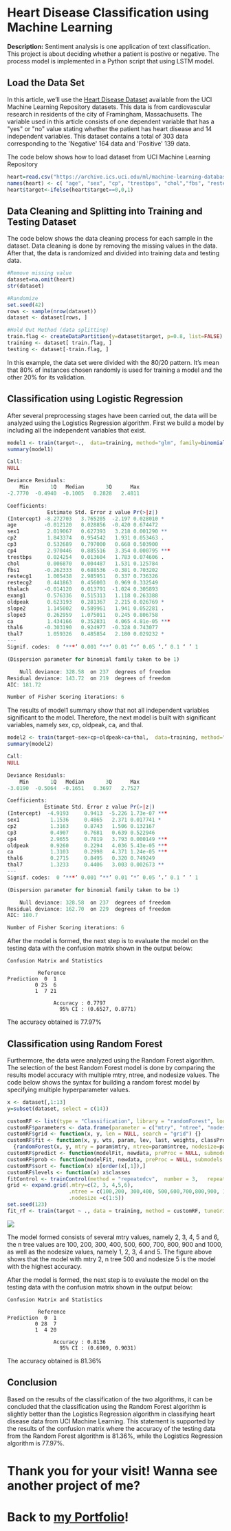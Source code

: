 # Heart Disease Classification using Machine Learning

**Description:** 
Sentiment analysis is one application of text classification. This project is about deciding whether a patient is postive or negative. The process model is implemented in a Python script that using LSTM model.


## Load the Data Set

In this article, we’ll use the [Heart Disease Dataset](https://archive.ics.uci.edu/ml/datasets/heart+disease) available from the UCI Machine Learning Repository datasets. This data is from cardiovascular research in residents of the city of Framingham, Massachusetts. The variable used in this article consists of one dependent variable that has a "yes" or "no" value stating whether the patient has heart disease and 14 independent variables. This dataset contains a total of 303 data corresponding to the 'Negative' 164 data and 'Positive' 139 data.

The code below shows how to load dataset from UCI Machine Learning Repository

```R
heart=read.csv("https://archive.ics.uci.edu/ml/machine-learning-databases/heart-disease/processed.cleveland.data",header=FALSE,sep=",",na.strings = '?')
names(heart) <- c( "age", "sex", "cp", "trestbps", "chol","fbs", "restecg","thalach","exang", "oldpeak","slope", "ca", "thal", "target")
heart$target<-ifelse(heart$target==0,0,1)
```


## Data Cleaning and Splitting into Training and Testing Dataset

The code below shows the data cleaning process for each sample in the dataset. Data cleaning is done by removing the missing values in the data. After that, the data is randomized and divided into training data and testing data.

```R
#Remove missing value
dataset=na.omit(heart)
str(dataset)

#Randomize
set.seed(42)
rows <- sample(nrow(dataset))
dataset <- dataset[rows, ]

#Hold Out Method (data splitting)
train.flag <- createDataPartition(y=dataset$target, p=0.8, list=FALSE)
training <- dataset[ train.flag, ]
testing <- dataset[-train.flag, ]
```

In this example, the data set were divided with the 80/20 pattern. It’s mean that 80% of instances chosen randomly is used for training a model and the other 20% for its validation.

## Classification using Logistic Regression

After several preprocessing stages have been carried out, the data will be analyzed using the Logistics Regression algorithm. First we build a model by including all the independent variables that exist.

```r
model1 <- train(target~.,  data=training, method="glm", family=binomial(link="logit"))
summary(model1)

Call:
NULL

Deviance Residuals: 
    Min       1Q   Median       3Q      Max  
-2.7770  -0.4940  -0.1005   0.2828   2.4811  

Coefficients:
             Estimate Std. Error z value Pr(>|z|)    
(Intercept) -8.272703   3.765205  -2.197 0.028010 *  
age         -0.012120   0.028856  -0.420 0.674472    
sex1         2.019067   0.627393   3.218 0.001290 ** 
cp2          1.843374   0.954542   1.931 0.053463 .  
cp3          0.532689   0.797000   0.668 0.503900    
cp4          2.970446   0.885516   3.354 0.000795 ***
trestbps     0.024254   0.013604   1.783 0.074606 .  
chol         0.006870   0.004487   1.531 0.125784    
fbs1        -0.262333   0.688536  -0.381 0.703202    
restecg1     1.005438   2.985951   0.337 0.736326    
restecg2     0.441863   0.456003   0.969 0.332549    
thalach     -0.014120   0.013791  -1.024 0.305893    
exang1       0.576336   0.515313   1.118 0.263388    
oldpeak      0.623193   0.281367   2.215 0.026769 *  
slope2       1.145002   0.589961   1.941 0.052281 .  
slope3       0.262959   1.075011   0.245 0.806758    
ca           1.434166   0.352831   4.065 4.81e-05 ***
thal6       -0.303190   0.924977  -0.328 0.743077    
thal7        1.059326   0.485854   2.180 0.029232 *  
---
Signif. codes:  0 ‘***’ 0.001 ‘**’ 0.01 ‘*’ 0.05 ‘.’ 0.1 ‘ ’ 1

(Dispersion parameter for binomial family taken to be 1)

    Null deviance: 328.58  on 237  degrees of freedom
Residual deviance: 143.72  on 219  degrees of freedom
AIC: 181.72

Number of Fisher Scoring iterations: 6
```

The results of model1 summary show that not all independent variables significant to the model. Therefore, the next model is built with significant variables, namely sex, cp, oldpeak, ca, and thal.

```r
model2 <- train(target~sex+cp+oldpeak+ca+thal,  data=training, method="glm",family=binomial(link="logit"))
summary(model2)

Call:
NULL

Deviance Residuals: 
    Min       1Q   Median       3Q      Max  
-3.0190  -0.5064  -0.1651   0.3697   2.7527  

Coefficients:
            Estimate Std. Error z value Pr(>|z|)    
(Intercept)  -4.9193     0.9413  -5.226 1.73e-07 ***
sex1          1.1536     0.4865   2.371 0.017741 *  
cp2           1.3163     0.8743   1.506 0.132167    
cp3           0.4907     0.7681   0.639 0.522946    
cp4           2.9655     0.7819   3.793 0.000149 ***
oldpeak       0.9260     0.2294   4.036 5.43e-05 ***
ca            1.3103     0.2998   4.371 1.24e-05 ***
thal6         0.2715     0.8495   0.320 0.749249    
thal7         1.3233     0.4406   3.003 0.002673 ** 
---
Signif. codes:  0 ‘***’ 0.001 ‘**’ 0.01 ‘*’ 0.05 ‘.’ 0.1 ‘ ’ 1

(Dispersion parameter for binomial family taken to be 1)

    Null deviance: 328.58  on 237  degrees of freedom
Residual deviance: 162.70  on 229  degrees of freedom
AIC: 180.7

Number of Fisher Scoring iterations: 6
```

After the model is formed, the next step is to evaluate the model on the testing data with the confusion matrix shown in the output below:

```
Confusion Matrix and Statistics

          Reference
Prediction  0  1
         0 25  6
         1  7 21
                                          
               Accuracy : 0.7797          
                 95% CI : (0.6527, 0.8771)
```

The accuracy obtained is 77.97%


## Classification using Random Forest

Furthermore, the data were analyzed using the Random Forest algorithm. The selection of the best Random Forest model is done by comparing the results model accuracy with multiple mtry, ntree, and nodesize values. The code below shows the syntax for building a random forest model by specifying multiple hyperparameter values.

```r
x <- dataset[,1:13]
y=subset(dataset, select = c(14))

customRF <- list(type = "Classification", library = "randomForest", loop = NULL)
customRF$parameters <- data.frame(parameter = c("mtry", "ntree", "nodesize"), class = rep("numeric", 3), label = c("mtry", "ntree", "nodesize"))
customRF$grid <- function(x, y, len = NULL, search = "grid") {}
customRF$fit <- function(x, y, wts, param, lev, last, weights, classProbs, ...) 
  {randomForest(x, y, mtry = param$mtry, ntree=param$ntree, nodesize=param$nodesize, ...)}
customRF$predict <- function(modelFit, newdata, preProc = NULL, submodels = NULL)predict(modelFit, newdata)
customRF$prob <- function(modelFit, newdata, preProc = NULL, submodels = NULL)predict(modelFit, newdata, type = "prob")
customRF$sort <- function(x) x[order(x[,1]),]
customRF$levels <- function(x) x$classes
fitControl <- trainControl(method = "repeatedcv",  number = 3,   repeats = 10)
grid <- expand.grid(.mtry=c(2, 3, 4,5,6), 
                    .ntree = c(100,200, 300,400, 500,600,700,800,900, 1000),
                    .nodesize =c(1:5))
set.seed(123)
fit_rf <- train(target ~ ., data = training, method = customRF, tuneGrid= grid,trControl = fitControl)
```

<img src="img/rf.PNG"/>

The model formed consists of several mtry values, namely 2, 3, 4, 5 and 6, the n tree values are 100, 200, 300, 400, 500, 600, 700, 800, 900 and 1000, as well as the nodesize values, namely 1, 2, 3, 4 and 5. The figure above shows that the model with mtry 2, n tree 500 and nodesize 5 is the model with the highest accuracy.

After the model is formed, the next step is to evaluate the model on the testing data with the confusion matrix shown in the output below:

```
Confusion Matrix and Statistics

          Reference
Prediction  0  1
         0 28  7
         1  4 20
                                          
               Accuracy : 0.8136          
                 95% CI : (0.6909, 0.9031)
```

The accuracy obtained is 81.36%

## Conclusion

Based on the results of the classification of the two algorithms, it can be concluded that the classification using the Random Forest algorithm is slightly better than the Logistics Regression algorithm in classifying heart disease data from UCI Machine Learning. This statement is supported by the results of the confusion matrix where the accuracy of the testing data from the Random Forest algorithm is 81.36%, while the Logistics Regression algorithm is 77.97%.


# Thank you for your visit! Wanna see another project of me? 
# Back to [my Portfolio](https://firdaanindita.github.io/)!


